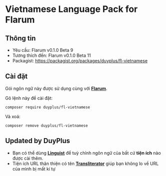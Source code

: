 # Vietnamese Language Pack for Flarum

## Thông tin
- Yêu cầu: Flarum v0.1.0 Beta 9
- Tương thích đến: Flarum v0.1.0 Beta 11
- Packagist: https://packagist.org/packages/duyplus/fl-vietnamese

## Cài đặt

Gói ngôn ngữ này được sử dụng cùng với <b>[Flarum](http://flarum.org/)</b>.

Gõ lệnh này để cài đặt:
```
composer require duyplus/fl-vietnamese
```
Và xoá:
```
composer remove duyplus/fl-vietnamese
```
## Updated by DuyPlus
- Bạn có thể dùng <b>[Linguist](https://packagist.org/packages/fof/linguist)</b> để tuỳ chỉnh ngôn ngữ của bất cứ <b>tiện ích</b> nào được cài thêm.
- Tiện ích URL thân thiện có tên <b>[Transliterator](https://packagist.org/packages/fof/transliterator)</b> giúp bạn không lo về URL của mình bị mất kí tự
